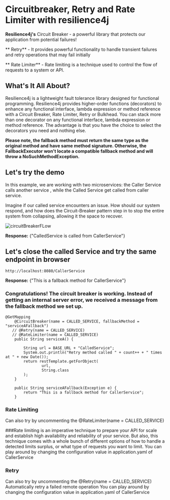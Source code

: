 # Circuitbreaker, Retry and Rate Limiter with resilience4j
**Resilience4j's** Circuit Breaker - a powerful library that protects our application from potential failures!

** Retry**  - It provides powerful functionality to handle transient failures and retry operations that may fail initially

** Rate Limiter** - Rate limiting is a technique used to control the flow of requests to a system or API.
## What's It All About?

Resilience4j is a lightweight fault tolerance library designed for functional programming. Resilience4j provides higher-order functions (decorators) to enhance any functional interface, lambda expression or method reference with a Circuit Breaker, Rate Limiter, Retry or Bulkhead. You can stack more than one decorator on any functional interface, lambda expression or method reference. The advantage is that you have the choice to select the decorators you need and nothing else.

**Please note, the fallback method must return the same type as the original method and have same method signature. Otherwise, the FallbackExecutor won't locate a compatible fallback method and will throw a NoSuchMethodException.**


## Let's try the demo
In this example, we are working with two microservices: the Caller Service calls another service , while the Called Service get called from caller service. 

Imagine if our called service encounters an issue. How should our system respond, and how does the Circuit-Breaker pattern step in to stop the entire system from collapsing, allowing it the space to recover.

![circuitBreakerFLow](https://github.com/user-attachments/assets/e7140a7f-0683-4152-9201-d30f62db3a3d)


**Response:**
{"CalledService is called from CallerService"}


## Let's close the called Service and try the same endpoint in browser

```
http://localhost:8080/CallerService

```
**Response:**
{"This is a fallback method for CallerService"}

### Congratulations! The circuit breaker is working. Instead of getting an internal server error, we received a message from the fallback method we set up.

```
@GetMapping
    @CircuitBreaker(name = CALLED_SERVICE, fallbackMethod = "serviceAFallback")
   // @Retry(name = CALLED_SERVICE)
   // @RateLimiter(name = CALLED_SERVICE)
    public String serviceA() {

        String url = BASE_URL + "CalledService";
        System.out.println("Retry method called " + count++ + " times at " + new Date());
        return restTemplate.getForObject(
                url,
                String.class
        );
    }

    public String serviceAFallback(Exception e) {
        return "This is a fallback method for CallerService";
    }
```
### Rate Limiting

Can also try by uncommenting the @RateLimiter(name = CALLED_SERVICE)

###Rate limiting is an imperative technique to prepare your API for scale and establish high availability and reliability of your service. But also, this technique comes with a whole bunch of different options of how to handle a detected limits surplus, or what type of requests you want to limit.
You can play around by changing the configuration value in application.yaml of CallerService

### Retry
Can also try by uncommenting the @Retry(name = CALLED_SERVICE)
Automatically retry a failed remote operation
You can play around by changing the configuration value in application.yaml of CallerService



